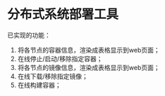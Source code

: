# 分布式系统部署工具
已实现的功能：
1. 将各节点的容器信息，渲染成表格显示到web页面；
2. 在线停止/启动/移除指定容器；
3. 将各节点的镜像信息，渲染成表格显示到web页面；
4. 在线下载/移除指定镜像；
5. 在线构建容器；